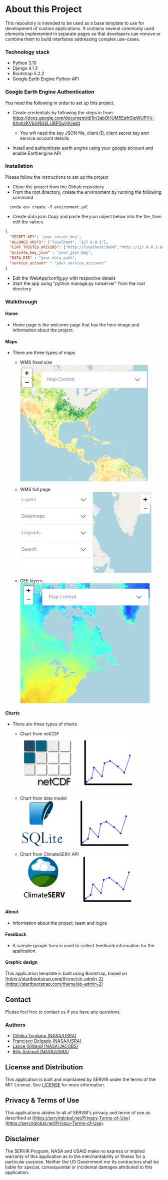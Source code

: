 # About this Project

This repository is intended to be used as a base template to use for development of custom applications. It contains
several commonly used elements implemented in separate pages so that developers can remove or combine them to build
interfaces addressing complex use-cases.

### Technology stack

* Python 3.10
* Django 4.1.3
* Bootstrap 5.2.2
* Google Earth Engine Python API

### Google Earth Engine Authentication

You need the following in order to set up this project.

* Create credentials by following the steps in
  from https://docs.google.com/document/d/1jn3abOHUM5EpfrSipWUPYV-KhphzKVbGNGSLUBPGuHA/edit
    * You will need the key JSON file, client ID, client secret key and service account detaills

* Install and authenticate earth engine using your google account and enable Earthengine API

### Installation

Please follow the instructions to set up the project

* Clone the project from the Github repository
* From the root directory, create the environment by running the following command

```  
  conda env create -f environment.yml
```

* Create data.json Copy and paste the json object below into the file, then edit the values.

```json
{
  "SECRET_KEY": "your_secret_key",
  "ALLOWED_HOSTS": ["localhost", "127.0.0.1"],
  "CSRF_TRUSTED_ORIGINS": ["http://localhost:8000","http://127.0.0.1:8000"],
  "private_key_json" : "your_json_key",
  "DATA_DIR" : "your_data_path",
  "service_account" : "your_service_acccount"
}
```

* Edit the WebApp/config.py with respective details
* Start the app using "python manage.py runserver" from the root directory

### Walkthrough

#### Home

* Home page is the welcome page that has the hero image and information about the project.

#### Maps

* There are three types of maps
    * WMS fixed size
      ![alt text](https://github.com/SERVIR/AppTemplate2022/blob/master/WebApp/static/images/cards/fixed.PNG?raw=true)

    * WMS full page
      ![alt text](https://github.com/SERVIR/AppTemplate2022/blob/master/WebApp/static/images/cards/full.PNG?raw=true)

    * GEE layers
      ![alt text](https://github.com/SERVIR/AppTemplate2022/blob/master/WebApp/static/images/cards/gee.PNG?raw=true)

#### Charts

* There are three types of charts
    * Chart from netCDF
      ![alt text](https://github.com/SERVIR/AppTemplate2022/blob/master/WebApp/static/images/cards/netcdf.PNG?raw=true)

    * Chart from data model
      ![alt text](https://github.com/SERVIR/AppTemplate2022/blob/master/WebApp/static/images/cards/dm.PNG?raw=true)

    * Chart from ClimateSERV API
      ![alt text](https://github.com/SERVIR/AppTemplate2022/blob/master/WebApp/static/images/cards/cserv.PNG?raw=true)


#### About

* Information about the project, team and logos

#### Feedback

* A sample google form is used to collect feedback information for the application.

#### Graphic design

This application template is built using Bootstrap, based
on [https://startbootstrap.com/theme/sb-admin-2](https://startbootstrap.com/theme/sb-admin-2)

## Contact

Please feel free to contact us if you have any questions.

### Authors

- [Githika Tondapu (NASA/USRA)](https://github.com/gtondapu)
- [Francisco Delgado (NASA/USRA)](https://github.com/fdelgadosv)
- [Lance Gilliland (NASA/JACOBS)](https://github.com/lgilliland)
- [Billy Ashmall (NASA/USRA)](https://github.com/billyz313)

## License and Distribution

This application is built and maintained by SERVIR under the terms of the MIT License. See
[LICENSE](https://github.com/SERVIR/AppTemplate2022/blob/master/license) for more information.

## Privacy & Terms of Use

This applications abides to all of SERVIR's privacy and terms of use as described
at [https://servirglobal.net/Privacy-Terms-of-Use](https://servirglobal.net/Privacy-Terms-of-Use).

## Disclaimer

The SERVIR Program, NASA and USAID make no express or implied warranty of this application as to the merchantability or
fitness for a particular purpose. Neither the US Government nor its contractors shall be liable for special,
consequential or incidental damages attributed to this application.